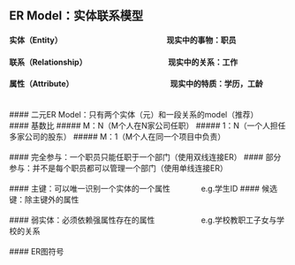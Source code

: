 ## ER Model：实体联系模型
#### 实体（Entity）　　　　　　　　　　　　　　现实中的事物：职员
#### 联系（Relationship）　　　　　　　　　　　现实中的关系：工作
#### 属性（Attribute）　　　　　　　　　　　　　现实中的特质：学历，工龄　
<br/>
#### 二元ER Model：只有两个实体（元）和一段关系的model（推荐）
<br/>
#### 基数比
##### M：N（M个人在N家公司任职）      
##### 1：N（一个人担任多家公司的股东）     
##### M：1（M个人在同一个项目中负责）
<br/><br/>
#### 完全参与：一个职员只能任职于一个部门（使用双线连接ER）
#### 部分参与：并不是每个职员都可以管理一个部门（使用单线连接ER）
<br/><br/>
#### 主键：可以唯一识别一个实体的一个属性　　　　e.g.学生ID
#### 候选键：除主键外的属性
<br/><br/>
#### 弱实体：必须依赖强属性存在的属性　　　　　　e.g.学校教职工子女与学校的关系
<br/><br/>
#### ER图符号

